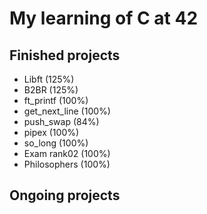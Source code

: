# My learning of C at 42

## Finished projects

- Libft (125%)
- B2BR (125%)
- ft_printf (100%)
- get_next_line (100%)
- push_swap (84%)
- pipex (100%)
- so_long (100%)
- Exam rank02 (100%)
- Philosophers (100%)

## Ongoing projects
